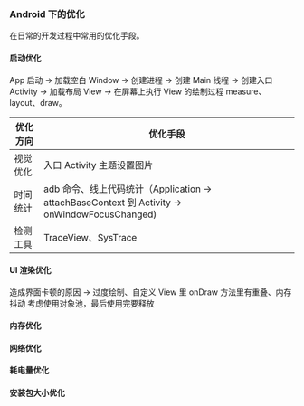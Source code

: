 ### Android 下的优化

在日常的开发过程中常用的优化手段。

#### 启动优化

App 启动 -> 加载空白 Window -> 创建进程 -> 创建 Main 线程 -> 创建入口 Activity -> 加载布局 View -> 在屏幕上执行 View 的绘制过程 measure、layout、draw。

| 优化方向 | 优化手段                                                                                      |
| -------- | --------------------------------------------------------------------------------------------- |
| 视觉优化 | 入口 Activity 主题设置图片                                                                    |
| 时间统计 | adb 命令、线上代码统计（Application -> attachBaseContext 到 Activity -> onWindowFocusChanged) |
| 检测工具 | TraceView、SysTrace                                                                           |

#### UI 渲染优化

造成界面卡顿的原因 -> 过度绘制、自定义 View 里 onDraw 方法里有重叠、内存抖动
考虑使用对象池，最后使用完要释放

#### 内存优化

#### 网络优化

#### 耗电量优化

#### 安装包大小优化
